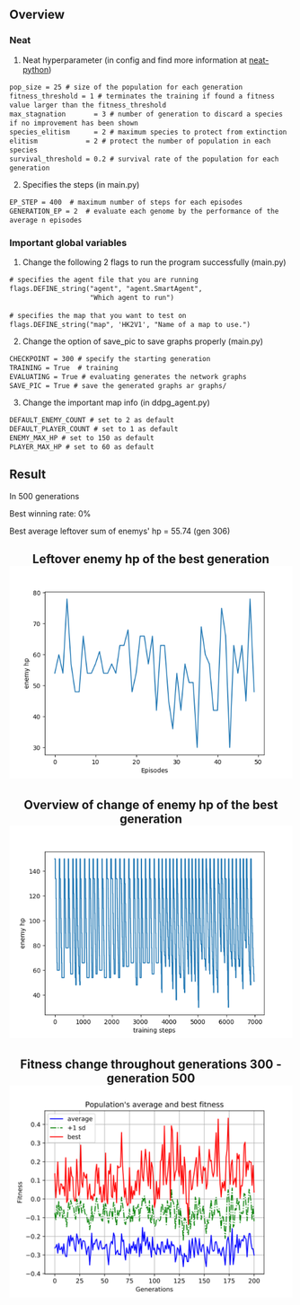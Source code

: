 ## Overview
### Neat
1. Neat hyperparameter (in config and find more information at [neat-python](http://neat-python.readthedocs.io/en/latest/config_file.html))
```
pop_size = 25 # size of the population for each generation
fitness_threshold = 1 # terminates the training if found a fitness value larger than the fitness_threshold
max_stagnation       = 3 # number of generation to discard a species if no improvement has been shown
species_elitism      = 2 # maximum species to protect from extinction
elitism            = 2 # protect the number of population in each species
survival_threshold = 0.2 # survival rate of the population for each generation
```

2. Specifies the steps (in main.py)
```
EP_STEP = 400  # maximum number of steps for each episodes
GENERATION_EP = 2  # evaluate each genome by the performance of the average n episodes
```

### Important global variables
1. Change the following 2 flags to run the program successfully (main.py)
```
# specifies the agent file that you are running
flags.DEFINE_string("agent", "agent.SmartAgent",
                    "Which agent to run")

# specifies the map that you want to test on 
flags.DEFINE_string("map", 'HK2V1', "Name of a map to use.")
```
2.  Change the option of save_pic to save graphs properly (main.py)
```
CHECKPOINT = 300 # specify the starting generation
TRAINING = True  # training 
EVALUATING = True # evaluating generates the network graphs
SAVE_PIC = True # save the generated graphs ar graphs/
```

3. Change the important map info (in ddpg_agent.py)
 ```
DEFAULT_ENEMY_COUNT # set to 2 as default
DEFAULT_PLAYER_COUNT # set to 1 as default
ENEMY_MAX_HP # set to 150 as default
PLAYER_MAX_HP # set to 60 as default
```

## Result
In 500 generations

Best winning rate: 0%

Best average leftover sum of enemys' hp  = 55.74 (gen 306)

<p align="center">
  <h2 align = "center"> Leftover enemy hp of the best generation <br>
  <img src="graphs/gen306/train/eval.png">
</p>


<p align="center">
  <h2 align = "center">Overview of change of enemy hp of the best generation <br>
  <img src="graphs/gen306/train/enemy_hp.png">
</p>

<p align="center">
  <h2 align="center"> Fitness change throughout generations 300 - generation 500 <br>
  <img src="avg_fitness.svg">
</p>